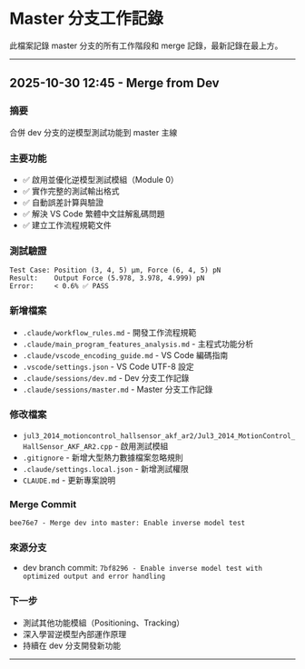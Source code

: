 # Master 分支工作記錄

此檔案記錄 master 分支的所有工作階段和 merge 記錄，最新記錄在最上方。

---

## 2025-10-30 12:45 - Merge from Dev

### 摘要
合併 dev 分支的逆模型測試功能到 master 主線

### 主要功能
- ✅ 啟用並優化逆模型測試模組（Module 0）
- ✅ 實作完整的測試輸出格式
- ✅ 自動誤差計算與驗證
- ✅ 解決 VS Code 繁體中文註解亂碼問題
- ✅ 建立工作流程規範文件

### 測試驗證
```
Test Case: Position (3, 4, 5) μm, Force (6, 4, 5) pN
Result:    Output Force (5.978, 3.978, 4.999) pN
Error:     < 0.6% ✅ PASS
```

### 新增檔案
- `.claude/workflow_rules.md` - 開發工作流程規範
- `.claude/main_program_features_analysis.md` - 主程式功能分析
- `.claude/vscode_encoding_guide.md` - VS Code 編碼指南
- `.vscode/settings.json` - VS Code UTF-8 設定
- `.claude/sessions/dev.md` - Dev 分支工作記錄
- `.claude/sessions/master.md` - Master 分支工作記錄

### 修改檔案
- `jul3_2014_motioncontrol_hallsensor_akf_ar2/Jul3_2014_MotionControl_HallSensor_AKF_AR2.cpp` - 啟用測試模組
- `.gitignore` - 新增大型熱力數據檔案忽略規則
- `.claude/settings.local.json` - 新增測試權限
- `CLAUDE.md` - 更新專案說明

### Merge Commit
`bee76e7 - Merge dev into master: Enable inverse model test`

### 來源分支
- dev branch commit: `7bf8296 - Enable inverse model test with optimized output and error handling`

### 下一步
- 測試其他功能模組（Positioning、Tracking）
- 深入學習逆模型內部運作原理
- 持續在 dev 分支開發新功能

---
